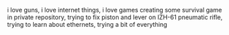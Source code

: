 i love guns, i love internet things, i love games
creating some survival game in private repository, trying to fix piston and lever on IZH-61 pneumatic rifle, trying to learn about ethernets, trying a bit of everything
